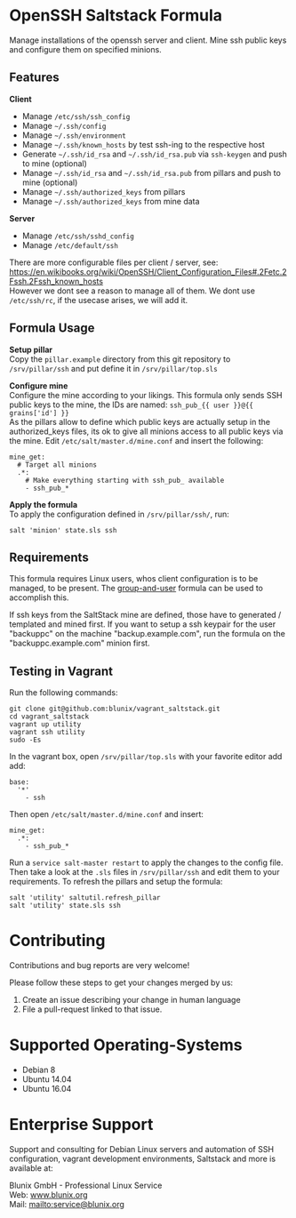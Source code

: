 # OpenSSH Saltstack Formula

Manage installations of the openssh server and client. Mine ssh public keys and configure them on specified minions.


## Features

**Client**

- Manage `/etc/ssh/ssh_config`
- Manage `~/.ssh/config`
- Manage `~/.ssh/environment`
- Manage `~/.ssh/known_hosts` by test ssh-ing to the respective host
- Generate `~/.ssh/id_rsa` and `~/.ssh/id_rsa.pub` via `ssh-keygen` and push to mine (optional)
- Manage `~/.ssh/id_rsa` and `~/.ssh/id_rsa.pub` from pillars and push to mine (optional)
- Manage `~/.ssh/authorized_keys` from pillars
- Manage `~/.ssh/authorized_keys` from mine data

**Server**

- Manage `/etc/ssh/sshd_config`
- Manage `/etc/default/ssh`

There are more configurable files per client / server, see:  
<https://en.wikibooks.org/wiki/OpenSSH/Client_Configuration_Files#.2Fetc.2Fssh.2Fssh_known_hosts>  
However we dont see a reason to manage all of them. We dont use `/etc/ssh/rc`, if the usecase arises, we will add it.


## Formula Usage

**Setup pillar**  
Copy the `pillar.example` directory from this git repository to `/srv/pillar/ssh` and put define it in `/srv/pillar/top.sls`

**Configure mine**  
Configure the mine according to your likings. This formula only sends SSH public keys to the mine, the IDs are named: `ssh_pub_{{ user }}@{{ grains['id'] }}`  
As the pillars allow to define which public keys are actually setup in the authorized_keys files, its ok to give all minions access to all public keys via the mine. Edit `/etc/salt/master.d/mine.conf` and insert the following:
```
mine_get:
  # Target all minions
  .*:
    # Make everything starting with ssh_pub_ available
    - ssh_pub_*
```

**Apply the formula**  
To apply the configuration defined in `/srv/pillar/ssh/`, run:
```
salt 'minion' state.sls ssh
```

## Requirements

This formula requires Linux users, whos client configuration is to be managed, to be present. The [group-and-user](https://github.com/blunix/formula-group-and-user) formula can be used to accomplish this. 

If ssh keys from the SaltStack mine are defined, those have to generated / templated and mined first. If you want to setup a ssh keypair for the user "backuppc" on the machine "backup.example.com", run
the formula on the "backuppc.example.com" minion first. 


## Testing in Vagrant

Run the following commands:
```
git clone git@github.com:blunix/vagrant_saltstack.git
cd vagrant_saltstack
vagrant up utility
vagrant ssh utility
sudo -Es
```

In the vagrant box, open `/srv/pillar/top.sls` with your favorite editor add add:
```
base:
  '*'
    - ssh
```

Then open `/etc/salt/master.d/mine.conf` and insert:
```
mine_get:
  .*:
    - ssh_pub_*
```

Run a `service salt-master restart` to apply the changes to the config file. Then take a look at the `.sls` files in `/srv/pillar/ssh` and edit them to your requirements. To refresh the pillars and setup the formula:
```
salt 'utility' saltutil.refresh_pillar
salt 'utility' state.sls ssh
```


# Contributing
Contributions and bug reports are very welcome!

Please follow these steps to get your changes merged by us:

1. Create an issue describing your change in human language
2. File a pull-request linked to that issue.


# Supported Operating-Systems
- Debian 8
- Ubuntu 14.04
- Ubuntu 16.04


# Enterprise Support
Support and consulting for Debian Linux servers and automation of SSH configuration, vagrant development environments, Saltstack and more is available at:

Blunix GmbH - Professional Linux Service  
Web: <a href="https://www.blunix.org/" target="_blank">www.blunix.org</a>  
Mail: <mailto:service@blunix.org>
